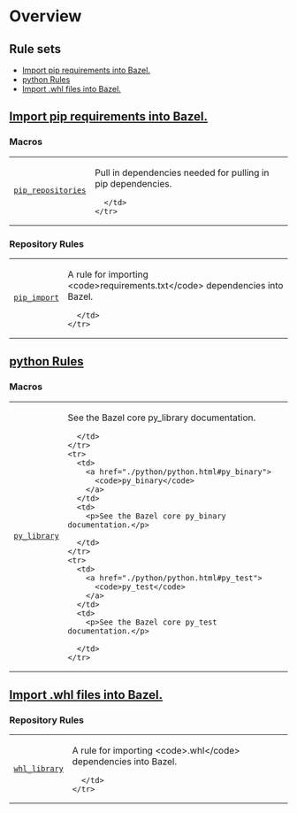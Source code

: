 
# Overview


<nav class="toc">
  <h2>Rule sets</h2>
  <ul>
    <li><a href="#pip">Import pip requirements into Bazel.</a></li>
    <li><a href="#python">python Rules</a></li>
    <li><a href="#whl">Import .whl files into Bazel.</a></li>
  </ul>
</nav>

<h2><a href="./python/pip.html">Import pip requirements into Bazel.</a></h2>

<h3>Macros</h3>
<table class="overview-table">
  <colgroup>
    <col class="col-name" />
    <col class="col-description" />
  </colgroup>
  <tbody>
    <tr>
      <td>
        <a href="./python/pip.html#pip_repositories">
          <code>pip_repositories</code>
        </a>
      </td>
      <td>
        <p>Pull in dependencies needed for pulling in pip dependencies.</p>

      </td>
    </tr>
  </tbody>
</table>
<h3>Repository Rules</h3>
<table class="overview-table">
  <colgroup>
    <col class="col-name" />
    <col class="col-description" />
  </colgroup>
  <tbody>
    <tr>
      <td>
        <a href="./python/pip.html#pip_import">
          <code>pip_import</code>
        </a>
      </td>
      <td>
        <p>A rule for importing &lt;code&gt;requirements.txt&lt;/code&gt; dependencies into Bazel.</p>

      </td>
    </tr>
  </tbody>
</table>
<h2><a href="./python/python.html">python Rules</a></h2>

<h3>Macros</h3>
<table class="overview-table">
  <colgroup>
    <col class="col-name" />
    <col class="col-description" />
  </colgroup>
  <tbody>
    <tr>
      <td>
        <a href="./python/python.html#py_library">
          <code>py_library</code>
        </a>
      </td>
      <td>
        <p>See the Bazel core py_library documentation.</p>

      </td>
    </tr>
    <tr>
      <td>
        <a href="./python/python.html#py_binary">
          <code>py_binary</code>
        </a>
      </td>
      <td>
        <p>See the Bazel core py_binary documentation.</p>

      </td>
    </tr>
    <tr>
      <td>
        <a href="./python/python.html#py_test">
          <code>py_test</code>
        </a>
      </td>
      <td>
        <p>See the Bazel core py_test documentation.</p>

      </td>
    </tr>
  </tbody>
</table>
<h2><a href="./python/whl.html">Import .whl files into Bazel.</a></h2>

<h3>Repository Rules</h3>
<table class="overview-table">
  <colgroup>
    <col class="col-name" />
    <col class="col-description" />
  </colgroup>
  <tbody>
    <tr>
      <td>
        <a href="./python/whl.html#whl_library">
          <code>whl_library</code>
        </a>
      </td>
      <td>
        <p>A rule for importing &lt;code&gt;.whl&lt;/code&gt; dependencies into Bazel.</p>

      </td>
    </tr>
  </tbody>
</table>
